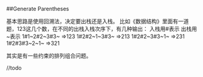 ##Generate Parentheses   
 
基本思路是使用回溯法，决定要出栈还是入栈。 
比如《数据结构》里面有一道题，123这几个数，在不同的出栈入栈次序下，有几种输出：
入栈用#表示 出栈用~表示
1#1~2#2~3#3~ =>123
1#2#2~1~3#3~ =>213
1#2#2~3#3~1~ =>231
1#2#3#3~2~1~ =>321

其实是有一些约束的排列组合问题。


//todo

